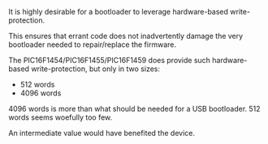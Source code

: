 It is highly desirable for a bootloader to leverage hardware-based write-protection.

This ensures that errant code does not inadvertently damage the very bootloader needed to repair/replace the firmware.

The PIC16F1454/PIC16F1455/PIC16F1459 does provide such hardware-based write-protection, but only in two sizes:

  * 512 words
  * 4096 words

4096 words is more than what should be needed for a USB bootloader.  512 words seems woefully too few.

An intermediate value would have benefited the device.